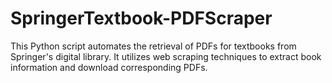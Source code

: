 # SpringerTextbook-PDFScraper
This Python script automates the retrieval of PDFs for textbooks from Springer's digital library. It utilizes web scraping techniques to extract book information and download corresponding PDFs.
